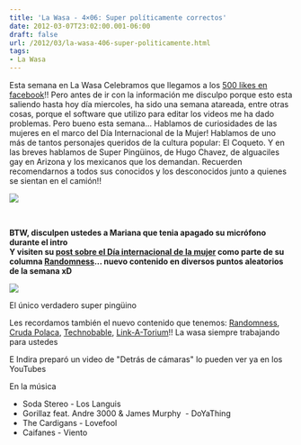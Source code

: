 ```yaml
---
title: 'La Wasa - 4×06: Super políticamente correctos'
date: 2012-03-07T23:02:00.001-06:00
draft: false
url: /2012/03/la-wasa-406-super-politicamente.html
tags: 
- La Wasa
---
```


Esta semana en La Wasa Celebramos que llegamos a los [500 likes en facebook](https://www.facebook.com/lawasa.podcast)!! Pero antes de ir con la información me disculpo porque esto esta saliendo hasta hoy día miercoles, ha sido una semana atareada, entre otras cosas, porque el software que utilizo para editar los videos me ha dado problemas. Pero bueno esta semana... Hablamos de curiosidades de las mujeres en el marco del Día Internacional de la Mujer! Hablamos de uno más de tantos personajes queridos de la cultura popular: El Coqueto. Y en las breves hablamos de Super Pingüinos, de Hugo Chavez, de alguaciles gay en Arizona y los mexicanos que los demandan. Recuerden recomendarnos a todos sus conocidos y los desconocidos junto a quienes se sientan en el camión!!

[![](https://lh3.ggpht.com/-d_NTYvMsx4E/UKG4UvC1a8I/AAAAAAAACCY/kwBHTUBC3p0/s1600/15834555.jpg)](http://4.bp.blogspot.com/-d_NTYvMsx4E/UKG4UvC1a8I/AAAAAAAACCY/kwBHTUBC3p0/s1600/15834555.jpg)

[  
](http://1.bp.blogspot.com/-v0KQWjxrQbY/T1g7XmQKI8I/AAAAAAAAB78/FLf2eDIrlMc/s1600/15834555.jpg)

  
  
**BTW, disculpen ustedes a Mariana que tenia apagado su micrófono durante el intro**  
**Y visiten su [post sobre el Día internacional de la mujer](http://www.la-wasa.com/2012/03/reflexion-acerca-del-dia-de-la-mujer.html) como parte de su columna [Randomness](http://www.la-wasa.com/search/label/Randomness)... nuevo contenido en diversos puntos aleatorios de la semana xD**  
  

  

  

[![](https://lh3.ggpht.com/-rcNkVE4lxbs/UKG4UuAPNVI/AAAAAAAACCY/a5HTExak5Us/s1600/superman-tux.png)](http://2.bp.blogspot.com/-rcNkVE4lxbs/UKG4UuAPNVI/AAAAAAAACCY/a5HTExak5Us/s1600/superman-tux.png)

El único verdadero super pingüino

  
Les recordamos también el nuevo contenido que tenemos: [Randomness](http://www.la-wasa.com/search/label/Randomness), [Cruda Polaca](http://www.la-wasa.com/search/label/Cruda%20Polaca), [Technobable](http://www.la-wasa.com/search/label/Technobabble), [Link-A-Torium](http://www.la-wasa.com/search/label/LinkATorium)!! La wasa siempre trabajando para ustedes  
  
E Indira preparó un video de "Detrás de cámaras" lo pueden ver ya en los YouTubes  

  

  
  
  
  

En la música

*   Soda Stereo - Los Languis
*   Gorillaz feat. Andre 3000 & James Murphy  - DoYaThing
*   The Cardigans - Lovefool
*   Caifanes - Viento
